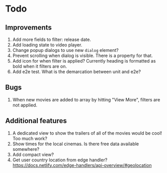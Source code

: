 # Todo

## Improvements

1. Add more fields to filter: release date.
1. Add loading state to video player.
1. Change popup dialogs to use new `dialog` element?
1. Prevent scrolling when dialog is visible. There is a property for that.
1. Add icon for when filter is applied? Currently heading is formatted as bold when it filters are on.
1. Add e2e test. What is the demarcation between unit and e2e?

## Bugs

1. When new movies are added to array by hitting "View More", filters are not applied.

## Additional features

1. A dedicated view to show the trailers of all of the movies would be cool! Too much work?
1. Show times for the local cinemas. Is there free data available somewhere?
1. Add compact view?
1. Get user country location from edge handler? <https://docs.netlify.com/edge-handlers/api-overview/#geolocation>
